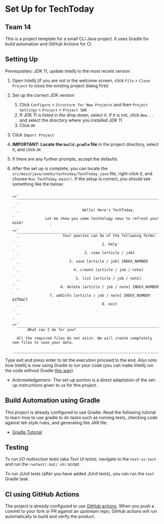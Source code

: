 # Set Up for TechToday
## Team 14

This is a project template for a small CLI Java project. It uses Gradle for build automation and GitHub Actions for CI.

## Setting Up

Prerequisites: JDK 11, update Intellij to the most recent version

1. Open Intellij (if you are not in the welcome screen, click `File` > `Close Project` to close the existing project dialog first)
1. Set up the correct JDK version
   1. Click `Configure` > `Structure for New Projects` and then `Project Settings` > `Project` > `Project SDK`
   1. If JDK 11 is listed in the drop down, select it. If it is not, click `New...` and select the directory where you installed JDK 11
   1. Click `OK`
1. Click `Import Project`
1. **IMPORTANT: Locate the `build.gradle` file** in the project directory, select it, and click `OK`
1. If there are any further prompts, accept the defaults.
1. After the set up is complete, you can locate the `src/main/java/seedu/techtoday/TechToday.java` file, right-click it, and choose `Run TechToday.main()`. If the setup is correct, you should see something like the below:

         _ **_____________________________________________________________________________**_
         _                                                                                  _
         _                             Hello! Here's TechToday.                             _
         _            Let me show you some technology news to refresh your mind!            _
         _ **_____________________________________________________________________________**_
         _                    Your queries can be of the following forms:                   _
         _                                      1. help                                     _
         _                              2. view [article / job]                             _
         _                       3. save [article / job] INDEX_NUMBER                       _
         _                         4. create [article / job / note]                         _
         _                          5. list [article / job / note]                          _
         _                   6. delete [article / job / note] INDEX_NUMBER                  _
         _              7. addinfo [article / job / note] INDEX_NUMBER EXTRACT              _
         _                                      8. exit                                     _
         _                                                                                  _
         _ **_____________________________________________________________________________**_
              What can I do for you?

         All the required files do not exist. We will create completely new files to save your data.
         __________________________________________________________________________________________


Type exit and press enter to let the execution proceed to the end. Also note how Intellij is now using Gradle to run your code (you can make Intellij run the code without Gradle [this way](tutorials/assets/RunUsingIntellij.png)).

* Acknowledgement- The set-up portion is a direct adaptation of the set-up instructions given to us for this project.


## Build Automation using Gradle

This project is already configured to use Gradle. Read the following tutorial to learn how to use gradle to do tasks such as running tests, checking code against teh style rules, and generating the JAR file.
 
* [Gradle Tutorial](tutorials/gradleTutorial.md)

## Testing

To run _I/O redirection_ tests (aka _Text UI tests_), navigate to the `text-ui-test` and run the `runtest(.bat/.sh)` script.

To run JUnit tests (after you have added JUnit tests), you can run the `test` Gradle task.

## CI using GitHub Actions

The project is already configured to use [GitHub actions](https://github.com/features/actions). When you push a commit to your fork or PR against an upstream repo, GitHub actions will run automatically to build and verify the product.
